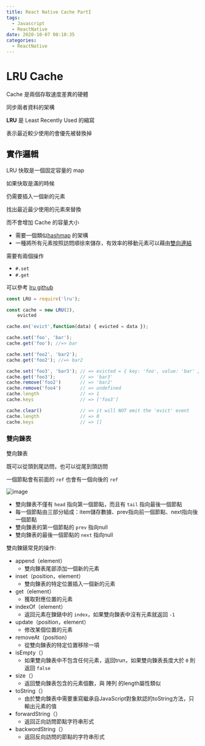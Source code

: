 ```yaml
---
title: React Native Cache PartI
tags:
  - Javascript
  - ReactNative
date: 2020-10-07 00:10:35
categories:
  - ReactNative
---
```


# LRU Cache

Cache 是兩個存取速度差異的硬體

同步兩者資料的架構

**LRU**  是 Least Recently Used 的縮寫

表示最近較少使用的會優先被替換掉

## 實作邏輯

LRU 快取是一個固定容量的 map

如果快取是滿的時候

仍需要插入一個新的元素

找出最近最少使用的元素來替換

而不會增加 Cache 的容量大小

* 需要一個類似[hashmap](https://en.wikipedia.org/wiki/Hash_table) 的架構
* 一種將所有元素按照訪問順徐來儲存，有效率的移動元素可以藉由[雙向連結](https://en.wikipedia.org/wiki/Doubly_linked_list)

需要有兩個操作

* `#.set`
* `#.get`

可以參考 [lru github](https://github.com/chriso/lru)

```javascript
const LRU = require('lru');

const cache = new LRU(2),
    evicted

cache.on('evict',function(data) { evicted = data });

cache.set('foo', 'bar');
cache.get('foo'); //=> bar

cache.set('foo2', 'bar2');
cache.get('foo2'); //=> bar2

cache.set('foo3', 'bar3'); // => evicted = { key: 'foo', value: 'bar' }
cache.get('foo3');         // => 'bar3'
cache.remove('foo2')       // => 'bar2'
cache.remove('foo4')       // => undefined
cache.length               // => 1
cache.keys                 // => ['foo3']

cache.clear()              // => it will NOT emit the 'evict' event
cache.length               // => 0
cache.keys                 // => []
```

### 雙向鍊表

雙向鍊表

既可以從頭到尾訪問，也可以從尾到頭訪問

一個節點會有前面的 `ref` 也會有一個向後的 `ref`

![image](https://gitee.com/ahuntsun/BlogImgs/raw/master/%E6%95%B0%E6%8D%AE%E7%BB%93%E6%9E%84%E4%B8%8E%E7%AE%97%E6%B3%95/%E5%8F%8C%E5%90%91%E9%93%BE%E8%A1%A8/1.png)


* 雙向鍊表不僅有 `head` 指向第一個節點，而且有 `tail` 指向最後一個節點
* 每一個節點由三部分組成：item儲存數據、prev指向前一個節點、next指向後一個節點
* 雙向鍊表的第一個節點的 `prev` 指向null
* 雙向鍊表的最後一個節點的 `next` 指向null

雙向鍊錶常見的操作:

* append（element）
    * 雙向鍊表尾部添加一個新的元素
* inset（position，element）
    * 雙向鍊表的特定位置插入一個新的元素
* get（element）
    * 獲取對應位置的元素
* indexOf（element）
    * 返回元素在鍊錶中的 `index`，如果雙向鍊表中沒有元素就返回 `-1`
* update（position，element）
    * 修改某個位置的元素
* removeAt（position）
    * 從雙向鍊表的特定位置移除一項
* isEmpty（）
    * 如果雙向鍊表中不包含任何元素，返回trun，如果雙向鍊表長度大於 `0` 則返回 `false`
* size（）
    * 返回雙向鍊表包含的元素個數，與 陣列 的length屬性類似
* toString（）
    * 由於雙向鍊表中需要重寫繼承自JavaScript對象默認的toString方法，只輸出元素的值
* forwardString（）
    * 返回正向訪問節點字符串形式
* backwordString（）
    * 返回反向訪問的節點的字符串形式
